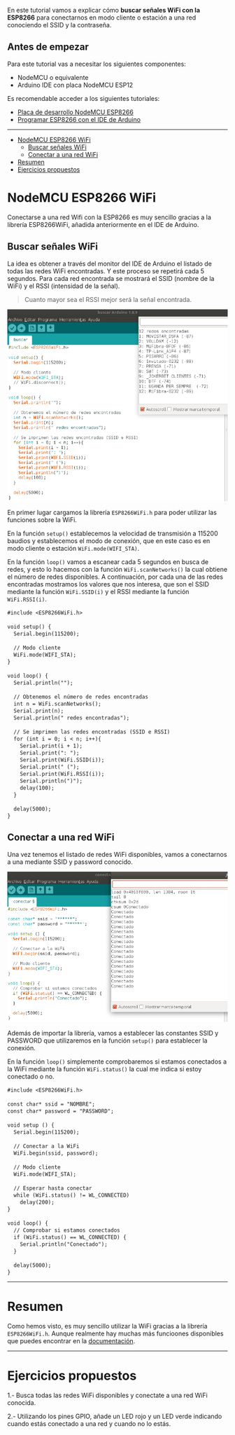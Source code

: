En este tutorial vamos a explicar cómo **buscar señales WiFi con la ESP8266** para conectarnos en modo cliente o estación a una red conociendo el SSID y la contraseña.

## Antes de empezar

Para este tutorial vas a necesitar los siguientes componentes:

- NodeMCU o equivalente
- Arduino IDE con placa NodeMCU ESP12

Es recomendable acceder a los siguientes tutoriales:

- [Placa de desarrollo NodeMCU ESP8266](nodemcu-esp8266)
- [Programar ESP8266 con el IDE de Arduino](nodemcu-esp8266-arduino_ide)

---

<div class="toc">

- [NodeMCU ESP8266 WiFi](#nodemcu-esp8266-wifi)
  - [Buscar señales WiFi](#buscar-se%C3%B1ales-wifi)
  - [Conectar a una red WiFi](#conectar-a-una-red-wifi)
- [Resumen](#resumen)
- [Ejercicios propuestos](#ejercicios-propuestos)

</div>

# NodeMCU ESP8266 WiFi

Conectarse a una red Wifi con la ESP8266 es muy sencillo gracias a la librería ESP8266WiFi, añadida anteriormente en el IDE de Arduino.

## Buscar señales WiFi

La idea es obtener a través del monitor del IDE de Arduino el listado de todas las redes WiFi encontradas. Y este proceso se repetirá cada 5 segundos. Para cada red encontrada se mostrará el SSID (nombre de la WiFi) y el RSSI (intensidad de la señal). 

> Cuanto mayor sea el RSSI mejor será la señal encontrada.

![](img/buscar.png)

En primer lugar cargamos la librería `ESP8266WiFi.h` para poder utilizar las funciones sobre la WiFi. 

En la función `setup()` establecemos la velocidad de transmisión a 115200 baudios y establecemos el modo de conexión, que en este caso es en modo cliente o estación `WiFi.mode(WIFI_STA)`.

En la función `loop()` vamos a escanear cada 5 segundos en busca de redes, y esto lo hacemos con la función `WiFi.scanNetworks()` la cual obtiene el número de redes disponibles. A continuación, por cada una de las redes encontradas mostramos los valores que nos interesa, que son el SSID mediante la función `WiFi.SSID(i)` y el RSSI mediante la función `WiFi.RSSI(i)`.

```arduino
#include <ESP8266WiFi.h>

void setup() {
  Serial.begin(115200);

  // Modo cliente
  WiFi.mode(WIFI_STA);
}

void loop() {
  Serial.println("");

  // Obtenemos el número de redes encontradas
  int n = WiFi.scanNetworks();
  Serial.print(n);
  Serial.println(" redes encontradas");

  // Se imprimen las redes encontradas (SSID e RSSI)
  for (int i = 0; i < n; i++){
    Serial.print(i + 1);
    Serial.print(": ");
    Serial.print(WiFi.SSID(i));
    Serial.print(" (");
    Serial.print(WiFi.RSSI(i));
    Serial.println(")");
    delay(100);
  }

  delay(5000);
}
```

## Conectar a una red WiFi

Una vez tenemos el listado de redes WiFi disponibles, vamos a conectarnos a una mediante SSID y password conocido.

![](img/conectar.png)

Además de importar la librería, vamos a establecer las constantes SSID y PASSWORD que utilizaremos en la función `setup()` para establecer la conexión.

En la función `loop()` simplemente comprobaremos si estamos conectados a la WiFi mediante la función `WiFi.status()` la cual me indica si estoy conectado o no.

```arduino
#include <ESP8266WiFi.h>
 
const char* ssid = "NOMBRE";
const char* password = "PASSWORD";
 
void setup () {
  Serial.begin(115200);

  // Conectar a la WiFi
  WiFi.begin(ssid, password);

  // Modo cliente
  WiFi.mode(WIFI_STA);

  // Esperar hasta conectar
  while (WiFi.status() != WL_CONNECTED)
    delay(200);
}
 
void loop() {
  // Comprobar si estamos conectados
  if (WiFi.status() == WL_CONNECTED) {
    Serial.println("Conectado");
  }
  
  delay(5000);
}
```

---

# Resumen

Como hemos visto, es muy sencillo utilizar la WiFi gracias a la librería `ESP8266WiFi.h`. Aunque realmente hay muchas más funcioones disponibles que puedes encontrar en la [documentación](https://arduino-esp8266.readthedocs.io/en/latest/esp8266wifi/readme.html).

---

# Ejercicios propuestos

1.- Busca todas las redes WiFi disponibles y conectate a una red WiFi conocida.

2.- Utilizando los pines GPIO, añade un LED rojo y un LED verde indicando cuando estás conectado a una red y cuando no lo estás.
